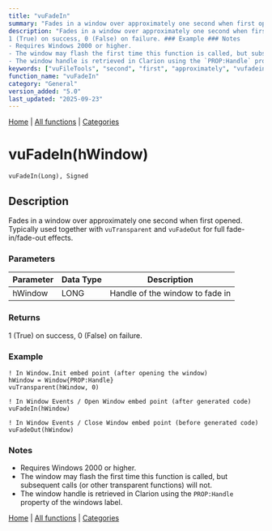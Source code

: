 ```yaml
---
title: "vuFadeIn"
summary: "Fades in a window over approximately one second when first opened."
description: "Fades in a window over approximately one second when first opened. Typically used together with `vuTransparent` and `vuFadeOut` for full fade-in/fade-out effects. ### Parameters ### Returns
1 (True) on success, 0 (False) on failure. ### Example ### Notes
- Requires Windows 2000 or higher.  
- The window may flash the first time this function is called, but subsequent calls (or other transparent functions) will not.  
- The window handle is retrieved in Clarion using the `PROP:Handle` property of the windows label. [Home](../index.md) | [All functions](index.md) | [Categories](../categories/index.md)"
keywords: ["vuFileTools", "second", "first", "approximately", "vufadein", "general", "window", "Clarion", "over", "opened", "Windows", "when"]
function_name: "vuFadeIn"
category: "General"
version_added: "5.0"
last_updated: "2025-09-23"
---
```


[Home](../index.md) | [All functions](index.md) | [Categories](../categories/index.md)

# vuFadeIn(hWindow)

```Prototype
vuFadeIn(Long), Signed
```


## Description
Fades in a window over approximately one second when first opened. Typically used together with `vuTransparent` and `vuFadeOut` for full fade-in/fade-out effects.

### Parameters

| Parameter | Data Type | Description                         |
|-----------|-----------|-------------------------------------|
| hWindow   | LONG      | Handle of the window to fade in     |

### Returns
1 (True) on success, 0 (False) on failure.

### Example

```Clarion
! In Window.Init embed point (after opening the window)
hWindow = Window{PROP:Handle}
vuTransparent(hWindow, 0)

! In Window Events / Open Window embed point (after generated code)
vuFadeIn(hWindow)

! In Window Events / Close Window embed point (before generated code)
vuFadeOut(hWindow)
```

### Notes
- Requires Windows 2000 or higher.  
- The window may flash the first time this function is called, but subsequent calls (or other transparent functions) will not.  
- The window handle is retrieved in Clarion using the `PROP:Handle` property of the windows label.

[Home](../index.md) | [All functions](index.md) | [Categories](../categories/index.md)

